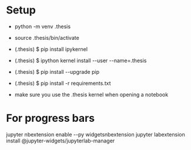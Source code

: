 # Setup
* python -m venv .thesis 
* source .thesis/bin/activate
* (.thesis) $ pip install ipykernel
* (.thesis) $ ipython kernel install --user --name=.thesis
* (.thesis) $ pip install --upgrade pip
* (.thesis) $ pip install -r requirements.txt

* make sure you use the .thesis kernel when opening a notebook


# For progress bars
jupyter nbextension enable --py widgetsnbextension
jupyter labextension install @jupyter-widgets/jupyterlab-manager

